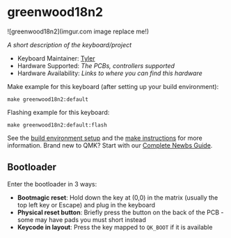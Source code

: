 # greenwood18n2

![greenwood18n2](imgur.com image replace me!)

*A short description of the keyboard/project*

* Keyboard Maintainer: [Tyler](https://github.com/Tyler)
* Hardware Supported: *The PCBs, controllers supported*
* Hardware Availability: *Links to where you can find this hardware*

Make example for this keyboard (after setting up your build environment):

    make greenwood18n2:default

Flashing example for this keyboard:

    make greenwood18n2:default:flash

See the [build environment setup](https://docs.qmk.fm/#/getting_started_build_tools) and the [make instructions](https://docs.qmk.fm/#/getting_started_make_guide) for more information. Brand new to QMK? Start with our [Complete Newbs Guide](https://docs.qmk.fm/#/newbs).

## Bootloader

Enter the bootloader in 3 ways:

* **Bootmagic reset**: Hold down the key at (0,0) in the matrix (usually the top left key or Escape) and plug in the keyboard
* **Physical reset button**: Briefly press the button on the back of the PCB - some may have pads you must short instead
* **Keycode in layout**: Press the key mapped to `QK_BOOT` if it is available
